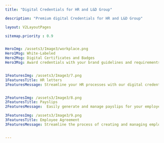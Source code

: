 ```yaml
---
title: "Digital Credentials for HR and L&D Group"

description: "Premium digital Credentials for HR and L&D Group"

layout: V2LayoutPages

sitemap.priority : 0.9


HeroImg: /assets3/Image3/workplace.png
Hero1Msg: White-Labeled
Hero2Msg: Digital Certificates and Badges
Hero3Msg: Award credentials with your brand guidelines and requirements.


1FeaturesImg: /assets3/Image3/7.png
1FeaturesTitle: HR letters
1FeaturesMessage: Streamline your HR processes with our digital credential management software. Easily generate and manage all types of HR letters, such as offer letters, performance evaluations, and employment verification documents. Our secure platform helps you keep track of all your HR correspondence, saving you time and reducing the risk of errors. Make HR management a breeze with our software.


2FeaturesImg: /assets3/Image3/8.png
2FeaturesTitle: Payslips
2FeaturesMessage:  Easily generate and manage payslips for your employees with our digital credential management software. Our platform allows you to quickly create and distribute payslips, ensuring that your employees receive their payments on time. Our secure system also allows you to store and access past payslips, making it easy to track payment history and resolve any discrepancies. Streamline your payroll process with our software.

3FeaturesImg: /assets3/Image3/9.png
3FeaturesTitle: Employee Agreement
3FeaturesMessage: Streamline the process of creating and managing employee agreements with our digital credential management software. Our platform allows you to easily generate, issue and manage contracts, such as employment agreements, confidentiality agreements, and non-disclosure agreements. Our secure system also allows you to store and access past agreements, making it easy to track employee commitments and obligations. Simplify your HR management with our software.


---
```

